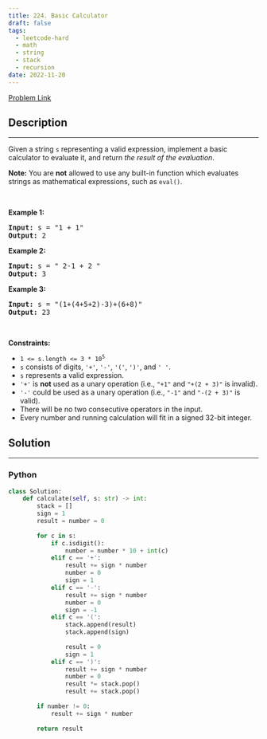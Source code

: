 ```yaml
---
title: 224. Basic Calculator
draft: false
tags: 
  - leetcode-hard
  - math
  - string
  - stack
  - recursion
date: 2022-11-20
---
```


[Problem Link](https://leetcode.com/problems/basic-calculator/)

## Description

---
<p>Given a string <code>s</code> representing a valid expression, implement a basic calculator to evaluate it, and return <em>the result of the evaluation</em>.</p>

<p><strong>Note:</strong> You are <strong>not</strong> allowed to use any built-in function which evaluates strings as mathematical expressions, such as <code>eval()</code>.</p>

<p>&nbsp;</p>
<p><strong class="example">Example 1:</strong></p>

<pre>
<strong>Input:</strong> s = &quot;1 + 1&quot;
<strong>Output:</strong> 2
</pre>

<p><strong class="example">Example 2:</strong></p>

<pre>
<strong>Input:</strong> s = &quot; 2-1 + 2 &quot;
<strong>Output:</strong> 3
</pre>

<p><strong class="example">Example 3:</strong></p>

<pre>
<strong>Input:</strong> s = &quot;(1+(4+5+2)-3)+(6+8)&quot;
<strong>Output:</strong> 23
</pre>

<p>&nbsp;</p>
<p><strong>Constraints:</strong></p>

<ul>
	<li><code>1 &lt;= s.length &lt;= 3 * 10<sup>5</sup></code></li>
	<li><code>s</code> consists of digits, <code>&#39;+&#39;</code>, <code>&#39;-&#39;</code>, <code>&#39;(&#39;</code>, <code>&#39;)&#39;</code>, and <code>&#39; &#39;</code>.</li>
	<li><code>s</code> represents a valid expression.</li>
	<li><code>&#39;+&#39;</code> is <strong>not</strong> used as a unary operation (i.e., <code>&quot;+1&quot;</code> and <code>&quot;+(2 + 3)&quot;</code> is invalid).</li>
	<li><code>&#39;-&#39;</code> could be used as a unary operation (i.e., <code>&quot;-1&quot;</code> and <code>&quot;-(2 + 3)&quot;</code> is valid).</li>
	<li>There will be no two consecutive operators in the input.</li>
	<li>Every number and running calculation will fit in a signed 32-bit integer.</li>
</ul>


## Solution

---
### Python
``` py title='basic-calculator'
class Solution:
    def calculate(self, s: str) -> int:
        stack = []
        sign = 1
        result = number = 0
        
        for c in s:
            if c.isdigit():
                number = number * 10 + int(c)
            elif c == '+':
                result += sign * number
                number = 0
                sign = 1
            elif c == '-':
                result += sign * number
                number = 0
                sign = -1
            elif c == '(':
                stack.append(result)
                stack.append(sign)
                
                result = 0
                sign = 1
            elif c == ')':
                result += sign * number
                number = 0
                result *= stack.pop()
                result += stack.pop()
        
        if number != 0: 
            result += sign * number
        
        return result
```


